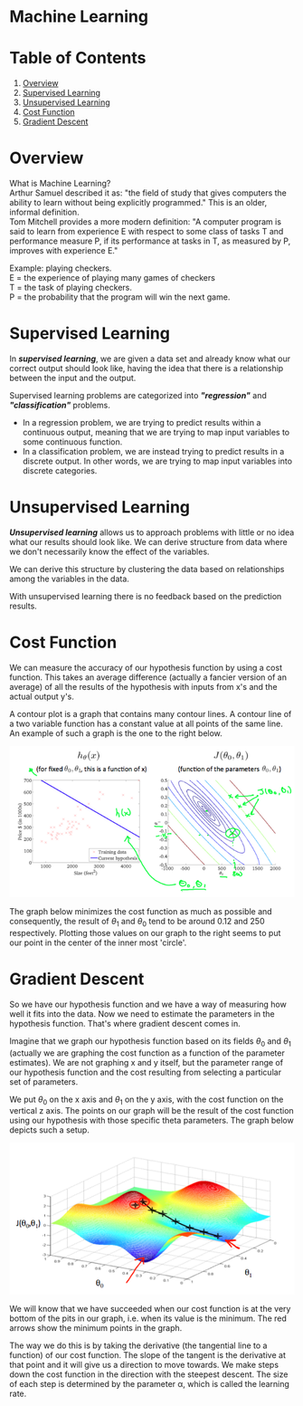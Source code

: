 # Machine Learning
# Table of Contents
1. [Overview](#overview)
2. [Supervised Learning](#supervised-learning)
3. [Unsupervised Learning](#unsupervised-learning)
4. [Cost Function](#cost-function)
5. [Gradient Descent](#gradient-descent)

# Overview
What is Machine Learning?
</br>
Arthur Samuel described it as: "the field of study that gives computers the ability to learn without being explicitly programmed." This is an older, informal definition.
</br>
Tom Mitchell provides a more modern definition: "A computer program is said to learn from experience E with respect to some class of tasks T and performance measure P, if its performance at tasks in T, as measured by P, improves with experience E."

Example: playing checkers.
</br>
E = the experience of playing many games of checkers
</br>
T = the task of playing checkers.
</br>
P = the probability that the program will win the next game.

# Supervised Learning
In **_supervised learning_**, we are given a data set and already know what our correct output should look like, having the idea that there is a relationship between the input and the output.

Supervised learning problems are categorized into **_"regression"_** and **_"classification"_** problems. 
- In a regression problem, we are trying to predict results within a continuous output, meaning that we are trying to map input variables to some continuous function.
- In a classification problem, we are instead trying to predict results in a discrete output. In other words, we are trying to map input variables into discrete categories. 

# Unsupervised Learning
**_Unsupervised learning_** allows us to approach problems with little or no idea what our results should look like. We can derive structure from data where we don't necessarily know the effect of the variables.

We can derive this structure by clustering the data based on relationships among the variables in the data.

With unsupervised learning there is no feedback based on the prediction results.

# Cost Function
We can measure the accuracy of our hypothesis function by using a cost function. This takes an average difference (actually a fancier version of an average) of all the results of the hypothesis with inputs from x's and the actual output y's.

A contour plot is a graph that contains many contour lines. A contour line of a two variable function has a constant value at all points of the same line. An example of such a graph is the one to the right below.

![](Images/Contour%20Plot.png)

The graph below minimizes the cost function as much as possible and consequently, the result of $\theta_1$ and $\theta_0$ tend to be around 0.12 and 250 respectively. Plotting those values on our graph to the right seems to put our point in the center of the inner most 'circle'. 

# Gradient Descent
So we have our hypothesis function and we have a way of measuring how well it fits into the data. Now we need to estimate the parameters in the hypothesis function. That's where gradient descent comes in.

Imagine that we graph our hypothesis function based on its fields $\theta_0$ and $\theta_1$ (actually we are graphing the cost function as a function of the parameter estimates). We are not graphing x and y itself, but the parameter range of our hypothesis function and the cost resulting from selecting a particular set of parameters.

We put $\theta_0$ on the x axis and $\theta_1$ on the y axis, with the cost function on the vertical z axis. The points on our graph will be the result of the cost function using our hypothesis with those specific theta parameters. The graph below depicts such a setup.

![](Images/Contour%20Plot%20Gradient%20Descent.png)

We will know that we have succeeded when our cost function is at the very bottom of the pits in our graph, i.e. when its value is the minimum. The red arrows show the minimum points in the graph.

The way we do this is by taking the derivative (the tangential line to a function) of our cost function. The slope of the tangent is the derivative at that point and it will give us a direction to move towards. We make steps down the cost function in the direction with the steepest descent. The size of each step is determined by the parameter α, which is called the learning rate. 





